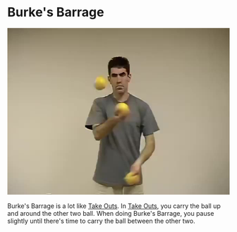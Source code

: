 # Burke's Barrage

![BurkesBarrage](/site/videos/poster/burkesbarrage.jpg)

Burke's Barrage is a lot like [Take Outs](/site/en/takeouts/README.md). In [Take Outs](/site/en/takeouts/README.md), you carry the ball up and around the other two ball. When doing Burke's Barrage, you pause slightly until there's time to carry the ball between the other two.

